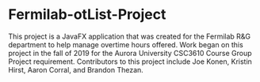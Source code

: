 # Fermilab-otList-Project
This project is a JavaFX application that was created for the Fermilab R&G department to help manage overtime hours offered.
Work began on this project in the fall of 2019 for the Aurora University CSC3610 Course Group Project requirement.
Contributors to this project include Joe Konen, Kristin Hirst, Aaron Corral, and Brandon Thezan. 
